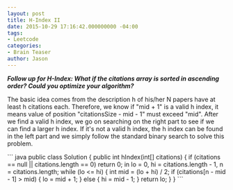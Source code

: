 ```yaml
---
layout: post
title: H-Index II
date: 2015-10-29 17:16:42.000000000 -04:00
tags:
- Leetcode
categories:
- Brain Teaser
author: Jason
---
```

<p><strong><em>Follow up for H-Index: What if the citations array is sorted in ascending order? Could you optimize your algorithm?</em></strong></p>


<p>The basic idea comes from the description h of his/her N papers have at least h citations each. Therefore, we know if "mid + 1" is a valid h index, it means value of position "citationsSize - mid - 1" must exceed "mid". After we find a valid h index, we go on searching on the right part to see if we can find a larger h index. If it's not a valid h index, the h index can be found in the left part and we simply follow the standard binary search to solve this problem.</p>
``` java
public class Solution {
    public int hIndex(int[] citations) {
        if (citations == null || citations.length == 0) return 0;
        in lo = 0, hi = citations.length - 1, n = citations.length;
        while (lo <= hi) {
            int mid = (lo + hi) / 2;
            if (citations[n - mid - 1] > mid) {
                lo = mid + 1;
            } else {
                hi = mid - 1;
            }
        return lo;
    }
}
```
